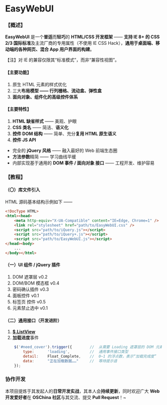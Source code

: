 # EasyWebUI


### 【概述】

**EasyWebUI** 是一个**普适**而**轻巧**的 **HTML/CSS 开发框架** —— **支持 IE 8+ 的 CSS 2/3 国际标准**及主流厂商的专用属性（不使用 IE CSS Hack），**通用于桌面端、移动端的各种网页、混合 App 用户界面的构建**。

【注】对 IE 的兼容仅限其“标准模式”，而非“兼容性视图”。

#### 【主要功能】
 1. 原生 HTML 元素的样式优化
 2. 三大**布局模型 —— 行列栅格、流动盒、弹性盒**
 3. **面向对象、组件化的高级控件体系**

#### 【主要特性】
 1. **HTML 缺省样式** —— 美观、护眼
 2. **CSS 类名** —— 简洁、**语义化**
 3. **控件 DOM 结构** —— 简单、充分**复用 HTML 原生语义**
 4. **控件 JS API**
   - 完全的 **jQuery 风格** —— 融入最好的 Web 前端生态圈
   - **方法参数**精简 —— 学习曲线平缓
   - 内部实现基于通用的 **DOM 事件 / 面向对象 接口** —— 工程开发、维护容易


### 【教程】

#### （〇）库文件引入
HTML 源码基本结构示例如下 ——
```html
<!DocType HTML>
<html><head>
    <meta http-equiv="X-UA-Compatible" content="IE=Edge, Chrome=1" />
    <link rel="stylesheet" href="path/to/EasyWebUI.css" />
    <script src="path/to/iQuery.js"></script>
    <script src="path/to/iQuery+.js"></script>
    <script src="path/to/EasyWebUI.js"></script>
</head><body>
    ...
</body></html>
```
#### （一）UI 组件 / jQuery 插件
  1. DOM 遮罩层  v0.2
  2. DOM/BOM 模态框  v0.4
  3. 密码确认插件  v0.3
  4. 面板控件  v0.1
  5. 标签页 控件  v0.5
  6. 元素禁止选中  v0.1

#### （二）通用接口（开发进阶）
  1. [**$.ListView**](http://git.oschina.net/Tech_Query/iQuery/blob/master/iQuery+.js#L16)
  2. **加载进度**事件

```javascript
    $('#need_cover').trigger({        //  从需要 Loading 遮罩层的 DOM 元素上触发
        type:      'loading',         //  通用事件接口类型
        detail:    Float_Complete,    //  0~1 的浮点数，表示“加载完成度”
        data:      "正在加载数据……"     //  等待提示语
    });
```

### 协作开发

本项目提炼于其发起人的**日常开发实战**，其本人会**持续更新**，同时欢迎广大 **Web 开发爱好者**在 **OSChina 社区**与其交流、提交 **Pull Request**！~
